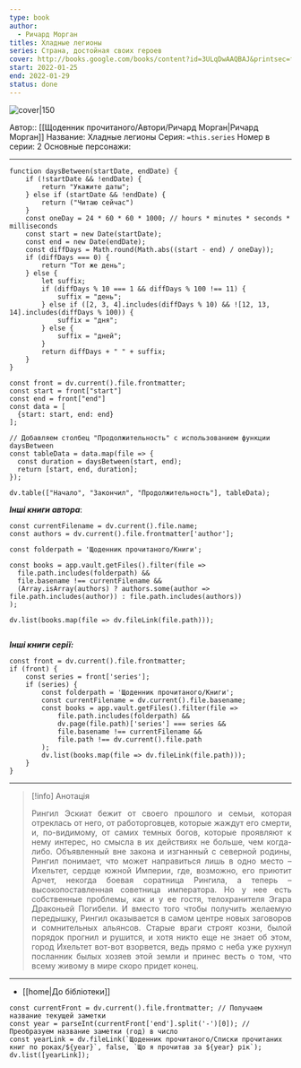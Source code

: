 ```yaml
---
type: book
author:
  - Ричард Морган
titles: Хладные легионы
series: Страна, достойная своих героев
cover: http://books.google.com/books/content?id=3ULqDwAAQBAJ&printsec=frontcover&img=1&zoom=1&edge=curl&source=gbs_api
start: 2022-01-25
end: 2022-01-29
status: done
---
```

![cover|150](Ричард%20Морган%20-%20Хладные%20легионы.jpg)

Автор:: [[Щоденник прочитаного/Автори/Ричард Морган|Ричард Морган]]
Название: Хладные легионы
Серия:  `=this.series`
Номер в серии:  2
Основные персонажи:

---
```dataviewjs
function daysBetween(startDate, endDate) {
	if (!startDate && !endDate) { 
		return "Укажите даты"; 
	} else if (startDate && !endDate) {
		return ("Читаю сейчас")
	}
	const oneDay = 24 * 60 * 60 * 1000; // hours * minutes * seconds * milliseconds
	const start = new Date(startDate);
	const end = new Date(endDate);
	const diffDays = Math.round(Math.abs((start - end) / oneDay));
	if (diffDays === 0) {
		return "Тот же день";   
	} else {
		let suffix;     
	    if (diffDays % 10 === 1 && diffDays % 100 !== 11) {
		    suffix = "день";     
	    } else if ([2, 3, 4].includes(diffDays % 10) && ![12, 13, 14].includes(diffDays % 100)) {
			suffix = "дня";     
		} else {       
			suffix = "дней";     
		}          
		return diffDays + " " + suffix;   
	} 
}  

const front = dv.current().file.frontmatter;
const start = front["start"]
const end = front["end"]
const data = [
  {start: start, end: end}
];

// Добавляем столбец "Продолжительность" с использованием функции daysBetween
const tableData = data.map(file => {
  const duration = daysBetween(start, end);
  return [start, end, duration];
});

dv.table(["Начало", "Закончил", "Продолжительность"], tableData);
```
***Інші книги автора***:
```dataviewjs
const currentFilename = dv.current().file.name;
const authors = dv.current().file.frontmatter['author'];

const folderpath = 'Щоденник прочитаного/Книги';

const books = app.vault.getFiles().filter(file =>
  file.path.includes(folderpath) &&
  file.basename !== currentFilename &&
  (Array.isArray(authors) ? authors.some(author => file.path.includes(author)) : file.path.includes(authors))
);

dv.list(books.map(file => dv.fileLink(file.path)));


```
***Інші книги серії:***
```dataviewjs
const front = dv.current().file.frontmatter;
if (front) {
	const series = front['series'];
	if (series) {
		const folderpath = 'Щоденник прочитаного/Книги';
		const currentFilename = dv.current().file.basename;
		const books = app.vault.getFiles().filter(file =>  
			file.path.includes(folderpath) && 
			dv.page(file.path)['series'] === series && 
			file.basename !== currentFilename &&
			file.path !== dv.current().file.path 
		);
		dv.list(books.map(file => dv.fileLink(file.path)));
	}
}

```

---
>[!info] Анотація
><p align="justify">Рингил Эскиат бежит от своего прошлого и семьи, которая отреклась от него, от работорговцев, которые жаждут его смерти, и, по-видимому, от самих темных богов, которые проявляют к нему интерес, но смысла в их действиях не больше, чем когда-либо. Объявленный вне закона и изгнанный с северной родины, Рингил понимает, что может направиться лишь в одно место – Ихельтет, сердце южной Империи, где, возможно, его приютит Арчет, некогда боевая соратница Рингила, а теперь – высокопоставленная советница императора. Но у нее есть собственные проблемы, как и у ее гостя, телохранителя Эгара Драконьей Погибели. И вместо того чтобы получить желаемую передышку, Рингил оказывается в самом центре новых заговоров и сомнительных альянсов. Старые враги строят козни, былой порядок прогнил и рушится, и хотя никто еще не знает об этом, город Ихельтет вот-вот взорвется, ведь прямо с неба уже рухнул посланник былых хозяев этой земли и принес весть о том, что всему живому в мире скоро придет конец.</p>

___
- [[home|До бібліотеки]]
```dataviewjs
const currentFront = dv.current().file.frontmatter; // Получаем название текущей заметки
const year = parseInt(currentFront['end'].split('-')[0]); // Преобразуем название заметки (год) в число
const yearLink = dv.fileLink(`Щоденник прочитаного/Списки прочитаних книг по роках/${year}`, false, `Що я прочитав за ${year} рік`);
dv.list([yearLink]);
```
